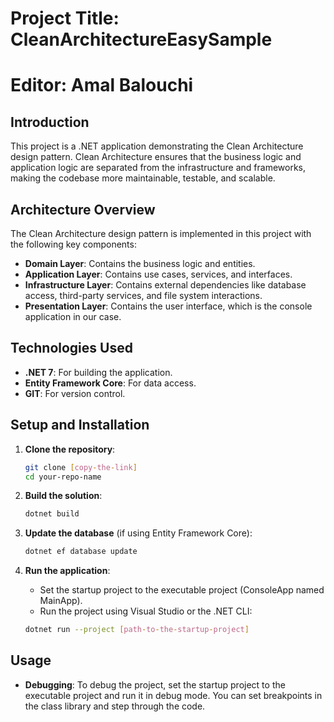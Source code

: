 # Project Title: CleanArchitectureEasySample
# Editor: Amal Balouchi

## Introduction
This project is a .NET application demonstrating the Clean Architecture design pattern. 
Clean Architecture ensures that the business logic and application logic are separated from the infrastructure and frameworks, 
making the codebase more maintainable, testable, and scalable.

## Architecture Overview
The Clean Architecture design pattern is implemented in this project with the following key components:
- **Domain Layer**: Contains the business logic and entities.
- **Application Layer**: Contains use cases, services, and interfaces.
- **Infrastructure Layer**: Contains external dependencies like database access, third-party services, and file system interactions.
- **Presentation Layer**: Contains the user interface, which is the console application in our case.

## Technologies Used
- **.NET 7**: For building the application.
- **Entity Framework Core**: For data access.
- **GIT**: For version control.


## Setup and Installation
1. **Clone the repository**:
    ```sh
    git clone [copy-the-link]
    cd your-repo-name
    ```

2. **Build the solution**:
    ```sh
    dotnet build
    ```

3. **Update the database** (if using Entity Framework Core):
    ```sh
    dotnet ef database update
    ```

4. **Run the application**:
    - Set the startup project to the executable project (ConsoleApp named MainApp).
    - Run the project using Visual Studio or the .NET CLI:
    ```sh
    dotnet run --project [path-to-the-startup-project]
    ```

## Usage
- **Debugging**: To debug the project, set the startup project to the executable project and run it in debug mode. You can set breakpoints in the class library and step through the code.
